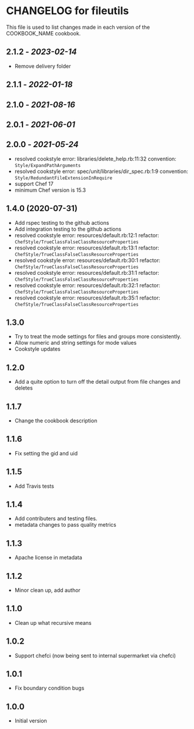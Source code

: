 
# CHANGELOG for fileutils

This file is used to list changes made in each version of the COOKBOOK_NAME
cookbook.

## 2.1.2 - *2023-02-14*

- Remove delivery folder

## 2.1.1 - *2022-01-18*

## 2.1.0 - *2021-08-16*

## 2.0.1 - *2021-06-01*

## 2.0.0 - *2021-05-24*

- resolved cookstyle error: libraries/delete_help.rb:11:32 convention: `Style/ExpandPathArguments`
- resolved cookstyle error: spec/unit/libraries/dir_spec.rb:1:9 convention: `Style/RedundantFileExtensionInRequire`
- support Chef 17
- minimum Chef version is 15.3

## 1.4.0 (2020-07-31)

- Add rspec testing to the github actions
- Add integration testing to the github actions
- resolved cookstyle error: resources/default.rb:12:1 refactor: `ChefStyle/TrueClassFalseClassResourceProperties`
- resolved cookstyle error: resources/default.rb:13:1 refactor: `ChefStyle/TrueClassFalseClassResourceProperties`
- resolved cookstyle error: resources/default.rb:30:1 refactor: `ChefStyle/TrueClassFalseClassResourceProperties`
- resolved cookstyle error: resources/default.rb:31:1 refactor: `ChefStyle/TrueClassFalseClassResourceProperties`
- resolved cookstyle error: resources/default.rb:32:1 refactor: `ChefStyle/TrueClassFalseClassResourceProperties`
- resolved cookstyle error: resources/default.rb:35:1 refactor: `ChefStyle/TrueClassFalseClassResourceProperties`

## 1.3.0

- Try to treat the mode settings for files and groups more consistently.
- Allow numeric and string settings for mode values
- Cookstyle updates

## 1.2.0

- Add a quite option to turn off the detail output from file changes and deletes

## 1.1.7

- Change the cookbook description

## 1.1.6

- Fix setting the gid and uid

## 1.1.5

- Add Travis tests

## 1.1.4

- Add contributers and testing files.
- metadata changes to pass quality metrics

## 1.1.3

- Apache license in metadata

## 1.1.2

- Minor clean up, add author

## 1.1.0

- Clean up what recursive means

## 1.0.2

- Support chefci (now being sent to internal supermarket via chefci)

## 1.0.1

- Fix boundary condition bugs

## 1.0.0

- Initial version
